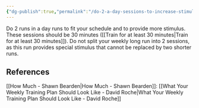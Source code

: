 ```yaml
---
{"dg-publish":true,"permalink":"/do-2-a-day-sessions-to-increase-stimulus/","updated":"2024-03-05T20:35:34.000-05:00"}
---
```


Do 2 runs in a day runs to fit your schedule and to provide more stimulus. These sessions should be 30 minutes ([[Train for at least 30 minutes\|Train for at least 30 minutes]]). Do not split your weekly long run into 2 sessions, as this run provides special stimulus that cannot be replaced by two shorter runs.

## References
[[How Much - Shawn Bearden\|How Much - Shawn Bearden]]:
[[What Your Weekly Training Plan Should Look Like - David Roche\|What Your Weekly Training Plan Should Look Like - David Roche]]